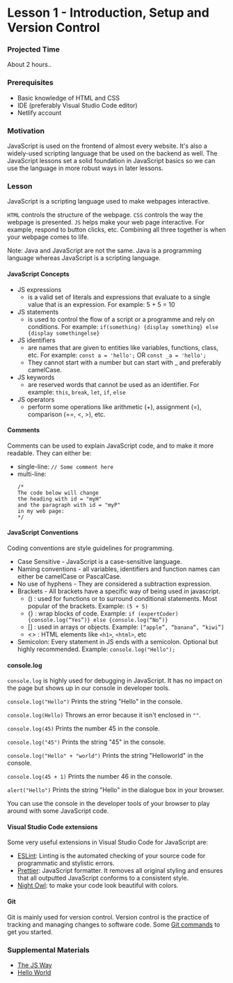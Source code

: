 # Lesson 1 - Introduction, Setup and Version Control

### Projected Time

About 2 hours..

### Prerequisites

- Basic knowledge of HTML and CSS
- IDE (preferably Visual Studio Code editor)
- Netlify account
### Motivation

JavaScript is used on the frontend of almost every website. It's also a widely-used scripting language that be used on the backend as well. The JavaScript lessons set a solid foundation in JavaScript basics so we can use the language in more robust ways in later lessons.

### Lesson

JavaScript is a scripting language used to make webpages interactive.

`HTML` controls the structure of the webpage.
`CSS` controls the way the webpage is presented.
`JS` helps make your web page interactive. For example, respond to button clicks, etc.
Combining all three together is when your webpage comes to life.

Note: Java and JavaScript are not the same. Java is a programming language whereas JavaScript is a scripting language.

#### JavaScript Concepts

- JS expressions
    -  is a valid set of literals and expressions that evaluate to a single value that is an expression.
    For example: 5 + 5 = 10
- JS statements
    - is used to control the flow of a script or a programme and rely on conditions.
    For example: `if(something) {display something} else {display somethingelse}`
- JS identifiers
    - are names that are given to entities like variables, functions, class, etc.
    For example: `const a = 'hello';` OR `const _a = 'hello';`
    - They cannot start with a number but can start with _ and preferably camelCase.
- JS keywords
    - are reserved words that cannot be used as an identifier.
    For example: `this`, `break`, `let`, `if`, `else`
- JS operators
    - perform some operations like arithmetic (+), assignment (=), comparison (==, <, >), etc.

#### Comments
Comments can be used to explain JavaScript code, and to make it more readable. They can either be:
 - single-line: `// Some comment here`
 - multi-line:
    ```
    /*
    The code below will change
    the heading with id = "myH"
    and the paragraph with id = "myP"
    in my web page:
    */
    ```
#### JavaScript Conventions
Coding conventions are style guidelines for programming.
- Case Sensitive - JavaScript is a case-sensitive language.
- Naming conventions - all variables, identifiers and function names can either be camelCase or PascalCase.
- No use of hyphens - They are considered a subtraction expression.
- Brackets - All brackets have a specific way of being used in javascript.
    - () : used for functions or to surround conditional statements. Most popular of the brackets.
    Example: `(5 + 5)`
    - {} : wrap blocks of code. 
    Example: `if (expertCoder) {console.log(“Yes”)} else {console.log(“No”)}`
    - [] : used in arrays or objects.
    Example: `[“apple”, “banana”, “kiwi”]`
    - <> : HTML elements like `<h1>`, `<html>`, etc
- Semicolon: Every statement in JS ends with a semicolon. Optional but highly recommended.
    Example: `console.log("Hello");`

#### console.log
`console.log` is highly used for debugging in JavaScript. It has no impact on the page but shows up in our console in developer tools.

```console.log("Hello")```
Prints the string "Hello" in the console.

```console.log(Hello)```
Throws an error because it isn't enclosed in `""`.

```console.log(45)```
Prints the number 45 in the console.

```console.log("45")```
Prints the string "45" in the console.

```console.log("Hello" + "world")```
Prints the string "Helloworld" in the console.

```console.log(45 + 1)```
Prints the number 46 in the console.

```alert("Hello")```
Prints the string "Hello" in the dialogue box in your browser.

You can use the console in the developer tools of your browser to play around with some JavaScript code.

#### Visual Studio Code extensions
Some very useful extensions in Visual Studio Code for JavaScript are:
- [ESLint](https://marketplace.visualstudio.com/items?itemName=dbaeumer.vscode-eslint): Linting is the automated checking of your source code for programmatic and stylistic errors.
- [Prettier](https://marketplace.visualstudio.com/items?itemName=esbenp.prettier-vscode): JavaScript formatter. It removes all original styling and ensures that all outputted JavaScript conforms to a consistent style.
- [Night Owl](https://marketplace.visualstudio.com/items?itemName=sdras.night-owl): to make your code look beautiful with colors.

#### Git
Git is mainly used for version control. Version control is the practice of tracking and managing changes to software code.
Some [Git commands](/git/git-commands.md) to get you started.

### Supplemental Materials

- [The JS Way](https://github.com/thejsway/thejsway)
- [Hello World](https://javascript.info/hello-world)
